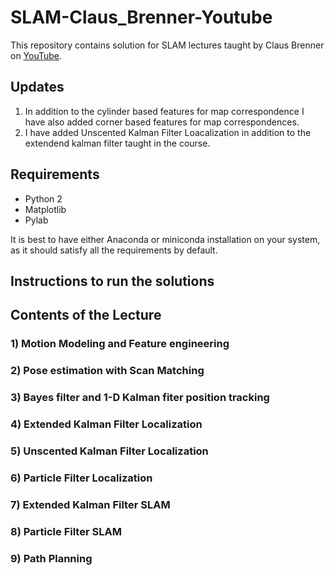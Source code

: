 # SLAM-Claus_Brenner-Youtube
This repository contains solution for SLAM lectures taught by Claus Brenner on [YouTube](https://www.youtube.com/watch?v=B2qzYCeT9oQ&list=PLpUPoM7Rgzi_7YWn14Va2FODh7LzADBSm&ab_channel=ClausBrenner).

## Updates
1) In addition to the cylinder based features for map correspondence I have also added corner based features for map correspondences.
2) I have added Unscented Kalman Filter Loacalization in addition to the extendend kalman filter taught in the course. 

## Requirements
- Python 2
- Matplotlib
- Pylab

It is best to have either Anaconda or miniconda installation on your system, as it should satisfy all the requirements by default. 

## Instructions to run the solutions

## Contents of the Lecture
### 1) Motion Modeling and Feature engineering
### 2) Pose estimation with Scan Matching
### 3) Bayes filter and 1-D Kalman fiter position tracking
### 4) Extended Kalman Filter Localization
### 5) Unscented Kalman Filter Localization
### 6) Particle Filter Localization
### 7) Extended Kalman Filter SLAM
### 8) Particle Filter SLAM
### 9) Path Planning
